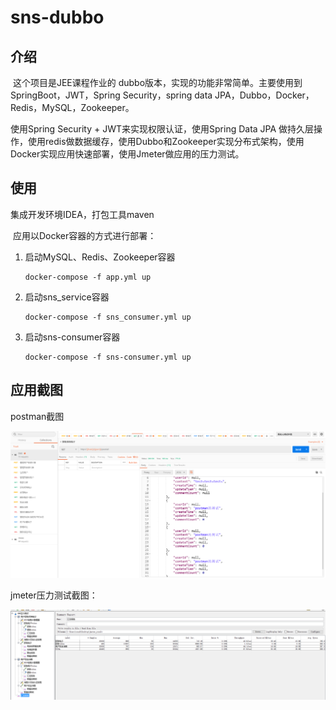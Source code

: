# sns-dubbo
## 介绍

​		这个项目是JEE课程作业的 dubbo版本，实现的功能非常简单。主要使用到SpringBoot，JWT，Spring Security，spring data JPA，Dubbo，Docker，Redis，MySQL，Zookeeper。

使用Spring Security + JWT来实现权限认证，使用Spring Data JPA 做持久层操作，使用redis做数据缓存，使用Dubbo和Zookeeper实现分布式架构，使用Docker实现应用快速部署，使用Jmeter做应用的压力测试。

## 使用
集成开发环境IDEA，打包工具maven

​		应用以Docker容器的方式进行部署：

1. 启动MySQL、Redis、Zookeeper容器

   ```shell
   docker-compose -f app.yml up 
   ```

2. 启动sns_service容器

   ```shell
   docker-compose -f sns_consumer.yml up
   ```

3. 启动sns-consumer容器

   ```shell
   docker-compose -f sns-consumer.yml up
   ```



## 应用截图

postman截图

![](./photo/postman.png)

jmeter压力测试截图：

![](./photo/jmeter.png)
